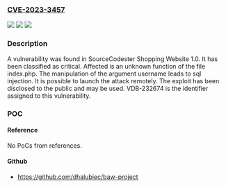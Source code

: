 ### [CVE-2023-3457](https://cve.mitre.org/cgi-bin/cvename.cgi?name=CVE-2023-3457)
![](https://img.shields.io/static/v1?label=Product&message=Shopping%20Website&color=blue)
![](https://img.shields.io/static/v1?label=Version&message=%3D%201.0%20&color=brighgreen)
![](https://img.shields.io/static/v1?label=Vulnerability&message=CWE-89%20SQL%20Injection&color=brighgreen)

### Description

A vulnerability was found in SourceCodester Shopping Website 1.0. It has been classified as critical. Affected is an unknown function of the file index.php. The manipulation of the argument username leads to sql injection. It is possible to launch the attack remotely. The exploit has been disclosed to the public and may be used. VDB-232674 is the identifier assigned to this vulnerability.

### POC

#### Reference
No PoCs from references.

#### Github
- https://github.com/dhalubiec/baw-project

